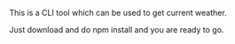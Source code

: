 This is a CLI tool which can be used to get current weather.  

Just download and do npm install and you are ready to go.
